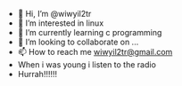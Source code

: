- 👋 Hi, I’m @wiwyil2tr
- 👀 I’m interested in linux
- 🌱 I’m currently learning c programming
- 💞️ I’m looking to collaborate on ...
- 📫 How to reach me wiwyil2tr@gmail.com
- When i was young i listen to the radio
- Hurrah!!!!!!
<!---
wiwyil2tr/wiwyil2tr is a ✨ special ✨ repository because its `README.md` (this file) appears on your GitHub profile.
You can click the Preview link to take a look at your changes.
--->
